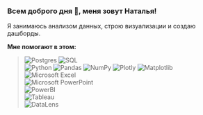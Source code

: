 ### Всем доброго дня 👋, меня зовут Наталья!

Я занимаюсь анализом данных, строю визуализации и создаю дашборды. 

**Мне помогают в этом:**

> ![Postgres](https://img.shields.io/badge/postgres-%23316192.svg?style=for-the-badge&logo=postgresql&logoColor=white) ![SQL](https://img.shields.io/badge/sql-%23316192.svg?style=for-the-badge&logo=sql&logoColor=white)\
 ![Python](https://img.shields.io/badge/python-3670A0?style=for-the-badge&logo=python&logoColor=ffdd54) ![Pandas](https://img.shields.io/badge/pandas-%23150458.svg?style=for-the-badge&logo=pandas&logoColor=white) ![NumPy](https://img.shields.io/badge/numpy-%23013243.svg?style=for-the-badge&logo=numpy&logoColor=white) ![Plotly](https://img.shields.io/badge/Plotly-%233F4F75.svg?style=for-the-badge&logo=plotly&logoColor=white) ![Matplotlib](https://img.shields.io/badge/Matplotlib-%23ffffff.svg?style=for-the-badge&logo=Matplotlib&logoColor=black)\
![Microsoft Excel](https://img.shields.io/badge/Microsoft_Excel-217346?style=for-the-badge&logo=microsoft-excel&logoColor=white)\
![Microsoft PowerPoint](https://img.shields.io/badge/Microsoft_PowerPoint-B7472A?style=for-the-badge&logo=microsoft-powerpoint&logoColor=white)\
![PowerBI](https://img.shields.io/badge/Power_BI-f7df08.svg?style=for-the-badge&logo=power-bi&logoColor=white)\
![Tableau](https://img.shields.io/badge/Tableau-eda859.svg?style=for-the-badge&logo=tableau&logoColor=blue)\
![DataLens](https://img.shields.io/badge/datalens-2099df.svg?style=for-the-badge&logo=datalens&logoColor=black)

<!--
**Nattolina/Nattolina** is a ✨ _special_ ✨ repository because its `README.md` (this file) appears on your GitHub profile.

Here are some ideas to get you started:

- 🔭 I’m currently working on ...
- 🌱 I’m currently learning ...
- 👯 I’m looking to collaborate on ...
- 🤔 I’m looking for help with ...
- 💬 Ask me about ...
- 📫 How to reach me: ...
- 😄 Pronouns: ...
- ⚡ Fun fact: ...
-->

